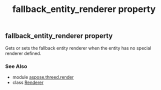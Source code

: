 ﻿---
title: fallback_entity_renderer property
second_title: Aspose.3D for Python via .NET API References
description: 
type: docs
weight: 110
url: /python-net/aspose.threed.render/renderer/fallback_entity_renderer/
is_root: false
---

## fallback_entity_renderer property


Gets or sets the fallback entity renderer when the entity has no special renderer defined.

### See Also
* module [aspose.threed.render](../../)
* class [Renderer](/3d/python-net/aspose.threed.render/renderer)
